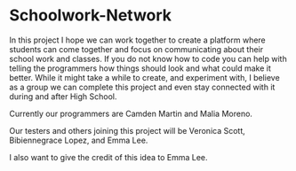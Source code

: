 # Schoolwork-Network #
In this project I hope we can work together to create a platform where students can come together and focus on communicating about their school work and classes.
If you do not know how to code you can help with telling the programmers how things should look and what could make it better.
While it might take a while to create, and experiment with, I believe as a group we can complete this project and even stay connected with it during and after High School.

Currently our programmers are Camden Martin and Malia Moreno.

Our testers and others joining this project will be Veronica Scott, Bibiennegrace Lopez, and Emma Lee.

I also want to give the credit of this idea to Emma Lee.

